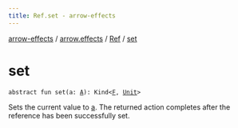 ```yaml
---
title: Ref.set - arrow-effects
---
```


[arrow-effects](../../index.html) / [arrow.effects](../index.html) / [Ref](index.html) / [set](./set.html)

# set

`abstract fun set(a: `[`A`](index.html#A)`): Kind<`[`F`](index.html#F)`, `[`Unit`](https://kotlinlang.org/api/latest/jvm/stdlib/kotlin/-unit/index.html)`>`

Sets the current value to [a](set.html#arrow.effects.Ref$set(arrow.effects.Ref.A)/a).
The returned action completes after the reference has been successfully set.

